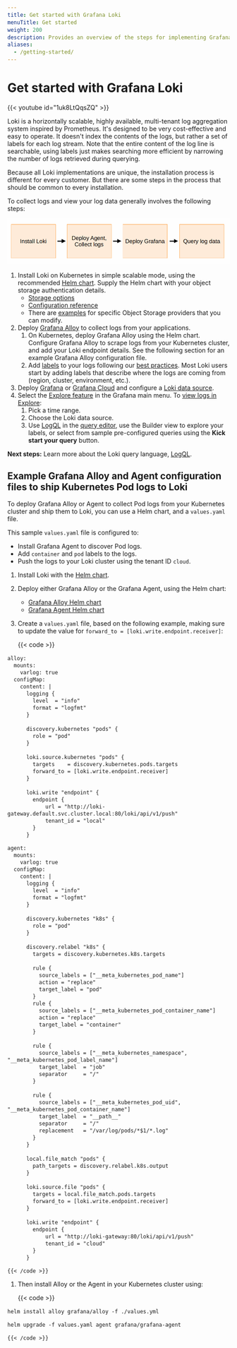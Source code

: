 ```yaml
---
title: Get started with Grafana Loki
menuTitle: Get started
weight: 200
description: Provides an overview of the steps for implementing Grafana Loki to collect and view logs.
aliases:
  - /getting-started/
---
```


# Get started with Grafana Loki

{{< youtube id="1uk8LtQqsZQ" >}}

Loki is a horizontally scalable, highly available, multi-tenant log aggregation system inspired by Prometheus.
It's designed to be very cost-effective and easy to operate.
It doesn't index the contents of the logs, but rather a set of labels for each log stream.
Note that the entire content of the log line is searchable, using labels just makes searching more efficient by narrowing the number of logs retrieved during querying.

Because all Loki implementations are unique, the installation process is
different for every customer. But there are some steps in the process that
should be common to every installation.

To collect logs and view your log data generally involves the following steps:

![Loki implementation steps](loki-install.png)

1. Install Loki on Kubernetes in simple scalable mode, using the recommended [Helm chart](https://grafana.com/docs/loki/<LOKI_VERSION>/setup/install/helm/install-scalable/). Supply the Helm chart with your object storage authentication details.
   - [Storage options](https://grafana.com/docs/loki/<LOKI_VERSION>/operations/storage/)
   - [Configuration reference](https://grafana.com/docs/loki/<LOKI_VERSION>/configure/)
   - There are [examples](https://grafana.com/docs/loki/<LOKI_VERSION>/configure/examples/) for specific Object Storage providers that you can modify.
1. Deploy [Grafana Alloy](https://grafana.com/docs/alloy/latest/) to collect logs from your applications.
    1. On Kubernetes, deploy Grafana Alloy using the Helm chart. Configure Grafana Alloy to scrape logs from your Kubernetes cluster, and add your Loki endpoint details. See the following section for an example Grafana Alloy configuration file.
    1. Add [labels](https://grafana.com/docs/loki/<LOKI_VERSION>/get-started/labels/) to your logs following our [best practices](https://grafana.com/docs/loki/<LOKI_VERSION>/get-started/labels/bp-labels/). Most Loki users start by adding labels that describe where the logs are coming from (region, cluster, environment, etc.).
1. Deploy [Grafana](https://grafana.com/docs/grafana/latest/setup-grafana/) or [Grafana Cloud](https://grafana.com/docs/grafana-cloud/quickstart/) and configure a [Loki data source](https://grafana.com/docs/grafana/latest/datasources/loki/configure-loki-data-source/).
1. Select the [Explore feature](https://grafana.com/docs/grafana/latest/explore/) in the Grafana main menu. To [view logs in Explore](https://grafana.com/docs/grafana/latest/explore/logs-integration/):
    1. Pick a time range.
    1. Choose the Loki data source.
    1. Use [LogQL](https://grafana.com/docs/loki/<LOKI_VERSION>/query/) in the [query editor](https://grafana.com/docs/grafana/latest/datasources/loki/query-editor/), use the Builder view to explore your labels, or select from sample pre-configured queries using the **Kick start your query** button.

**Next steps:** Learn more about the Loki query language, [LogQL](https://grafana.com/docs/loki/<LOKI_VERSION>/query/).

## Example Grafana Alloy and Agent configuration files to ship Kubernetes Pod logs to Loki

To deploy Grafana Alloy or Agent to collect Pod logs from your Kubernetes cluster and ship them to Loki, you can use a Helm chart, and a `values.yaml` file.

This sample `values.yaml` file is configured to:

- Install Grafana Agent to discover Pod logs.
- Add `container` and `pod` labels to the logs.
- Push the logs to your Loki cluster using the tenant ID `cloud`.

1. Install Loki with the [Helm chart](https://grafana.com/docs/loki/<LOKI_VERSION>/setup/install/helm/install-scalable/).

1. Deploy either Grafana Alloy or the Grafana Agent, using the Helm chart:
    - [Grafana Alloy Helm chart](https://grafana.com/docs/alloy/latest/get-started/install/kubernetes/)
    - [Grafana Agent Helm chart](https://grafana.com/docs/agent/latest/flow/setup/install/kubernetes/)

1. Create a `values.yaml` file, based on the following example, making sure to update the value for `forward_to = [loki.write.endpoint.receiver]`:

    {{< code >}}

```yaml-alloy
alloy:
  mounts:
    varlog: true
  configMap:
    content: |
      logging {
        level  = "info"
        format = "logfmt"
      }

      discovery.kubernetes "pods" {
        role = "pod"
      }

      loki.source.kubernetes "pods" {
        targets    = discovery.kubernetes.pods.targets
        forward_to = [loki.write.endpoint.receiver]
      }

      loki.write "endpoint" {
        endpoint {
            url = "http://loki-gateway.default.svc.cluster.local:80/loki/api/v1/push"
            tenant_id = "local"
        }
      }

```

```yaml-static-agent
agent:
  mounts:
    varlog: true
  configMap:
    content: |
      logging {
        level  = "info"
        format = "logfmt"
      }

      discovery.kubernetes "k8s" {
        role = "pod"
      }

      discovery.relabel "k8s" {
        targets = discovery.kubernetes.k8s.targets

        rule {
          source_labels = ["__meta_kubernetes_pod_name"]
          action = "replace"
          target_label = "pod"
        }
        rule {
          source_labels = ["__meta_kubernetes_pod_container_name"]
          action = "replace"
          target_label = "container"
        }

        rule {
          source_labels = ["__meta_kubernetes_namespace", "__meta_kubernetes_pod_label_name"]
          target_label  = "job"
          separator     = "/"
        }

        rule {
          source_labels = ["__meta_kubernetes_pod_uid", "__meta_kubernetes_pod_container_name"]
          target_label  = "__path__"
          separator     = "/"
          replacement   = "/var/log/pods/*$1/*.log"
        }
      }

      local.file_match "pods" {
        path_targets = discovery.relabel.k8s.output
      }

      loki.source.file "pods" {
        targets = local.file_match.pods.targets
        forward_to = [loki.write.endpoint.receiver]
      }

      loki.write "endpoint" {
        endpoint {
            url = "http://loki-gateway:80/loki/api/v1/push"
            tenant_id = "cloud"
        }
      }
```

    {{< /code >}}

1. Then install Alloy or the Agent in your Kubernetes cluster using:

    {{< code >}}

```alloy
helm install alloy grafana/alloy -f ./values.yml    

```

```agent
helm upgrade -f values.yaml agent grafana/grafana-agent 
```
    {{< /code >}}
